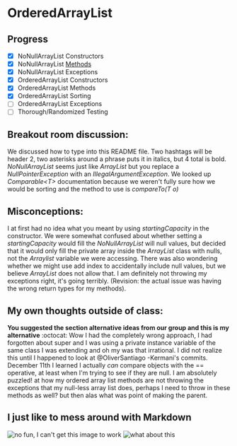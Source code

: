 # OrderedArrayList

## Progress
- [x] NoNullArrayList Constructors
- [x] NoNullArrayList [Methods](https://www.youtube.com./watch?v=QXJL6b6wnHw)
- [x] NoNullArrayList Exceptions
- [x] OrderedArrayList Constructors
- [x] OrderedArrayList Methods
- [x] OrderedArrayList Sorting
- [ ] OrderedArrayList Exceptions
- [ ] Thorough/Randomized Testing

## Breakout room discussion:
We discussed how to type into this README file.
Two hashtags will be header 2, two asterisks around a phrase puts it in italics, but 4 total is bold.
*NoNullArrayList* seems just like *ArrayList* but you replace a *NullPointerException* with an *IllegalArgumentException*.
We looked up *Comparable\<T\>* documentation because we weren't fully sure how we would be sorting and the method to use is *compareTo(T o)*

## Misconceptions:
I at first had no idea what you meant by using *startingCapacity* in the constructor.
We were somewhat confused about whether setting a *startingCapacity* would fill the *NoNullArrayList* will null values, but decided that it would only fill the private array inside the *ArrayList* class with nulls, not the *Arraylist* variable we were accessing.
There was also wondering whether we might use add index to accidentally include null values, but we believe *ArrayList* does not allow that.
I am definitely not throwing my exceptions right, it's going terribly. (Revision: the actual issue was having the wrong return types for my methods).

## My own thoughts outside of class:
**You suggested the section alternative ideas from our group and this is my alternative** :octocat:
Wow I had the completely wrong approach, I had forgotten about super and I was using a private instance variable of the same class I was extending and oh my was that irrational. I did not realize this until I happened to look at @OliverSantiago -Kermani's commits. December 11th I learned I actually
*can* compare objects with the == operative, at least when I'm trying to see if they are null. I am absolutely puzzled! at how my ordered array list methods are not throwing the exceptions that my null-less array list does, perhaps I need to throw in these methods as well? but then alas what was point of making the parent.


## I just like to mess around with Markdown
![no fun, I can't get this image to work](https://encrypted-tbn0.gstatic.com/images?q=tbn:ANd9GcQ_2fK04BdwLjEd6LW1cIJD7L-TG9wYbk8i0g&usqp=CAU)
![what about this](https://www.australianwildlife.org/wp-content/uploads/2019/03/Northern-Brown-Bandicoot-%C2%A9-AWC.png)
